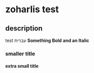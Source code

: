 # zoharlis test

## description
test עברית
**Something Bold**
__and an Italic__

### smaller title
#### extra small title 
